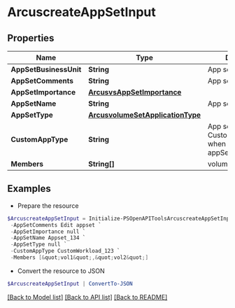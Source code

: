 # ArcuscreateAppSetInput
## Properties

Name | Type | Description | Notes
------------ | ------------- | ------------- | -------------
**AppSetBusinessUnit** | **String** | App set business unit | [optional] 
**AppSetComments** | **String** | App set comments | [optional] 
**AppSetImportance** | [**ArcusvsAppSetImportance**](ArcusvsAppSetImportance.md) |  | [optional] 
**AppSetName** | **String** | App set name | 
**AppSetType** | [**ArcusvolumeSetApplicationType**](ArcusvolumeSetApplicationType.md) |  | 
**CustomAppType** | **String** | App set name for Custom workloads when appSetType&#x3D;CUSTOM | [optional] 
**Members** | **String[]** | volumes list | [optional] 

## Examples

- Prepare the resource
```powershell
$ArcuscreateAppSetInput = Initialize-PSOpenAPIToolsArcuscreateAppSetInput  -AppSetBusinessUnit HPE `
 -AppSetComments Edit appset `
 -AppSetImportance null `
 -AppSetName Appset_134 `
 -AppSetType null `
 -CustomAppType CustomWorkload_123 `
 -Members [&quot;vol1&quot;,&quot;vol2&quot;]
```

- Convert the resource to JSON
```powershell
$ArcuscreateAppSetInput | ConvertTo-JSON
```

[[Back to Model list]](../README.md#documentation-for-models) [[Back to API list]](../README.md#documentation-for-api-endpoints) [[Back to README]](../README.md)

